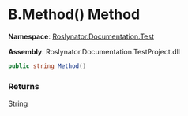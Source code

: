 # B\.Method\(\) Method

**Namespace**: [Roslynator.Documentation.Test](../../README.md)

**Assembly**: Roslynator\.Documentation\.TestProject\.dll

```csharp
public string Method()
```

### Returns

[String](https://docs.microsoft.com/en-us/dotnet/api/system.string)

